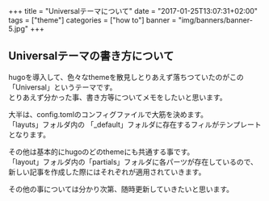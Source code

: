 +++
title = "Universalテーマについて"
date = "2017-01-25T13:07:31+02:00"
tags = ["theme"]
categories = ["how to"]
banner = "img/banners/banner-5.jpg"
+++

## Universalテーマの書き方について  
hugoを導入して、色々なthemeを散見しとりあえず落ちつていたのがこの「Universal」というテーマです。  
とりあえず分かった事、書き方等についてメモをしたいと思います。  

大半は、config.tomlのコンフィグファイルで大筋を決めます。  
「layuts」フォルダ内の  「_default」フォルダに存在するフィルがテンプレートとなります。  

その他は基本的にhugoのどのthemeにも共通する事です。  
「layout」フォルダ内の「partials」フォルダに各パーツが存在しているので、新しい記事を作成した際にはそれぞれが適用されていきます。  

その他の事については分かり次第、随時更新していきたいと思います。
